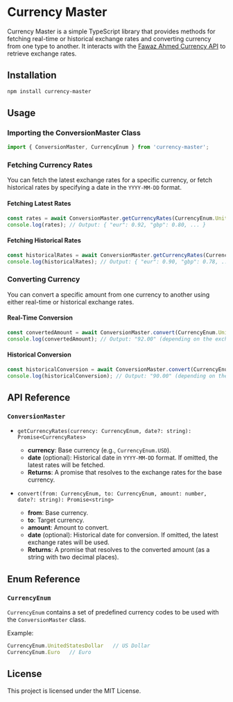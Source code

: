 # Currency Master

Currency Master is a simple TypeScript library that provides methods for fetching real-time or historical exchange rates and converting currency from one type to another. It interacts with the [Fawaz Ahmed Currency API](https://github.com/fawazahmed0/currency-api) to retrieve exchange rates.

## Installation

```bash
npm install currency-master
```

## Usage

### Importing the ConversionMaster Class

```ts
import { ConversionMaster, CurrencyEnum } from 'currency-master';
```

### Fetching Currency Rates

You can fetch the latest exchange rates for a specific currency, or fetch historical rates by specifying a date in the `YYYY-MM-DD` format.

#### Fetching Latest Rates

```ts
const rates = await ConversionMaster.getCurrencyRates(CurrencyEnum.UnitedStatesDollar);
console.log(rates); // Output: { "eur": 0.92, "gbp": 0.80, ... }
```

#### Fetching Historical Rates

```ts
const historicalRates = await ConversionMaster.getCurrencyRates(CurrencyEnum.UnitedStatesDollar, '2024-09-01');
console.log(historicalRates); // Output: { "eur": 0.90, "gbp": 0.78, ... }
```

### Converting Currency

You can convert a specific amount from one currency to another using either real-time or historical exchange rates.

#### Real-Time Conversion

```ts
const convertedAmount = await ConversionMaster.convert(CurrencyEnum.UnitedStatesDollar, CurrencyEnum.Euro, 100);
console.log(convertedAmount); // Output: "92.00" (depending on the exchange rate)
```

#### Historical Conversion

```ts
const historicalConversion = await ConversionMaster.convert(CurrencyEnum.UnitedStatesDollar, CurrencyEnum.Euro, 100, '2024-09-01');
console.log(historicalConversion); // Output: "90.00" (depending on the historical rate)
```

## API Reference

### `ConversionMaster`

- `getCurrencyRates(currency: CurrencyEnum, date?: string): Promise<CurrencyRates>`
  - **currency**: Base currency (e.g., `CurrencyEnum.USD`).
  - **date** (optional): Historical date in `YYYY-MM-DD` format. If omitted, the latest rates will be fetched.
  - **Returns**: A promise that resolves to the exchange rates for the base currency.

- `convert(from: CurrencyEnum, to: CurrencyEnum, amount: number, date?: string): Promise<string>`
  - **from**: Base currency.
  - **to**: Target currency.
  - **amount**: Amount to convert.
  - **date** (optional): Historical date for conversion. If omitted, the latest exchange rates will be used.
  - **Returns**: A promise that resolves to the converted amount (as a string with two decimal places).

## Enum Reference

### `CurrencyEnum`

`CurrencyEnum` contains a set of predefined currency codes to be used with the `ConversionMaster` class.

Example:

```ts
CurrencyEnum.UnitedStatesDollar   // US Dollar
CurrencyEnum.Euro   // Euro
```

## License

This project is licensed under the MIT License.
